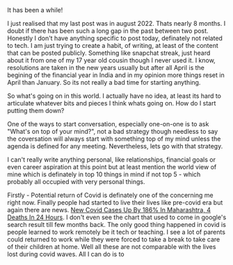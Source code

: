 It has been a while!

I just realised that my last post was in august 2022. Thats nearly 8 months. I doubt if there has been such a long gap in the past between two post. Honestly I don't have anything specific to post today, definately not related to tech. I am just trying to create a habit, of writing, at least of the content that can be posted publicly. Something like snapchat streak, just heard about it from one of my 17 year old cousin though I never used it.  I know, resolutions are taken in the new years usually but after all April is the begining of the financial year in India and in my opinion more things reset in April than January. So its not really a bad time for starting anything.

So what's going on in this world. I actually have no idea, at least its hard to articulate whatever bits and pieces I think whats going on. How do I start putting them down?

One of the ways to start conversation, especially one-on-one is to ask "What's on top of your mind?", not a bad strategy though needless to say the coversation will always start with something top of my mind unless the agenda is defined for any meeting. Nevertheless, lets go with that strategy.

I can't really write anything personal, like relationships, financial goals or even career aspiration at this point but at least mention the world view of mine which is definately in top 10 things in mind if not top 5 - which probably all occupied with very personal things.

Firstly - Potential return of Covid is definately one of the concerning me right now. Finally people had started to live their lives like pre-covid era but again there are news. [New Covid Cases Up By 186% In Maharashtra, 4 Deaths In 24 Hours](https://www.ndtv.com/india-news/new-covid-cases-up-by-186-in-maharashtra-4-deaths-in-24-hours-3920000). I don't even see the chart that used to come in google's search result till few months back. The only good thing happened in covid is people learned to work remotely be it tech or teaching. I see a lot of parents could returned to work while they were forced to take a break to take care of their children at home. Well all these are not comparable with the lives lost during covid waves. All I can do is to 


 
<!--stackedit_data:
eyJoaXN0b3J5IjpbNDYwOTAyMDI3XX0=
-->